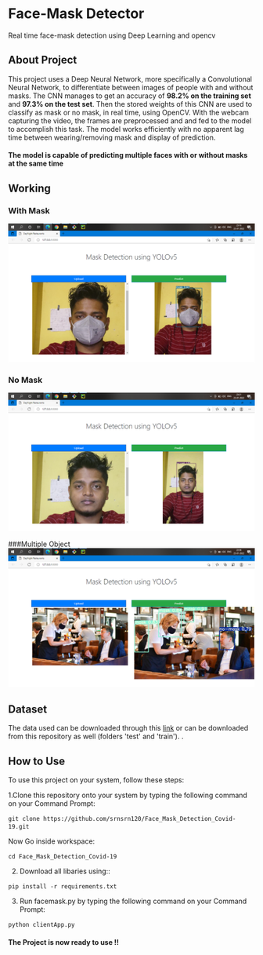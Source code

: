 # Face-Mask Detector
Real time face-mask detection using Deep Learning and opencv

## About Project
This project uses a Deep Neural Network, more specifically a Convolutional Neural Network, to differentiate between images of people with and without masks. The CNN manages to get 
an accuracy of **98.2% on the training set** and **97.3% on the test set**. Then the stored weights of this CNN are used to classify as mask or no mask, in real time, using OpenCV.
With the webcam capturing the video, the frames are preprocessed and and fed to the model to accomplish this task. The model works efficiently with no apparent lag time between
wearing/removing mask and display of prediction.

#### The model is capable of predicting multiple faces with or without masks at the same time

## Working 

### With Mask

![image](ReadmeFile/mask.png)

### No Mask

![image](ReadmeFile/Nomask.png)

###Multiple Object
![image](ReadmeFile/Demo1.png)




## Dataset

The data used can be downloaded through this [link](https://public.roboflow.com/object-detection/mask-wearing) or can be downloaded from this repository as well (folders 'test' and 
'train'). .

## How to Use

To use this project on your system, follow these steps:

1.Clone this repository onto your system by typing the following command on your Command Prompt:

```
git clone https://github.com/srnsrn120/Face_Mask_Detection_Covid-19.git
```
Now Go inside workspace:

```
cd Face_Mask_Detection_Covid-19
```

2. Download all libaries using::
```
pip install -r requirements.txt
```

3. Run facemask.py by typing the following command on your Command Prompt:
```
python clientApp.py
```

#### The Project is now ready to use !!

